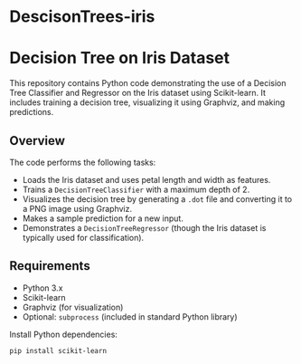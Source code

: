 # DescisonTrees-iris

# Decision Tree on Iris Dataset

This repository contains Python code demonstrating the use of a Decision Tree Classifier and Regressor on the Iris dataset using Scikit-learn. It includes training a decision tree, visualizing it using Graphviz, and making predictions.

## Overview
The code performs the following tasks:
- Loads the Iris dataset and uses petal length and width as features.
- Trains a `DecisionTreeClassifier` with a maximum depth of 2.
- Visualizes the decision tree by generating a `.dot` file and converting it to a PNG image using Graphviz.
- Makes a sample prediction for a new input.
- Demonstrates a `DecisionTreeRegressor` (though the Iris dataset is typically used for classification).

## Requirements
- Python 3.x
- Scikit-learn
- Graphviz (for visualization)
- Optional: `subprocess` (included in standard Python library)

Install Python dependencies:
```bash
pip install scikit-learn
